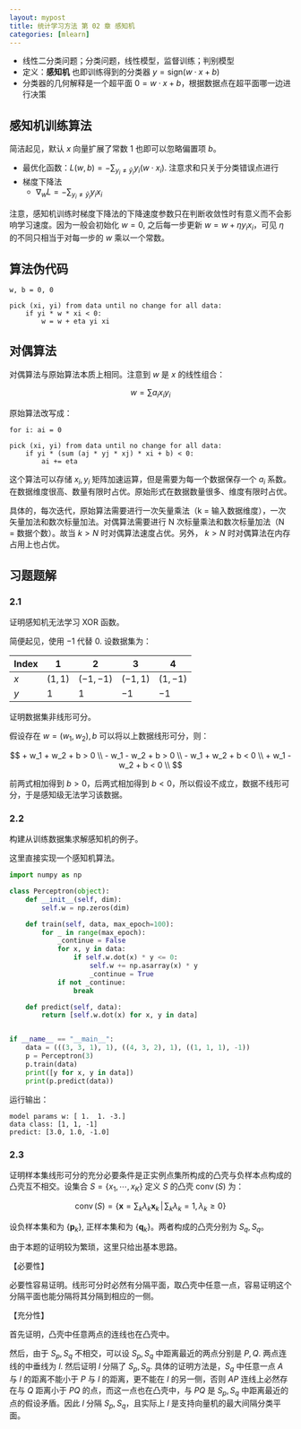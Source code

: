 ```yaml
---
layout: mypost
title: 统计学习方法 第 02 章 感知机
categories: [mlearn]
---
```


- 线性二分类问题；分类问题，线性模型，监督训练；判别模型
- 定义：**感知机** 也即训练得到的分类器 $y = \mathrm{sign}(w\cdot x+b)$
- 分类器的几何解释是一个超平面 $0 = w \cdot x + b$，根据数据点在超平面哪一边进行决策

## 感知机训练算法

简洁起见，默认 $x$ 向量扩展了常数 $1$ 也即可以忽略偏置项 $b$。

- 最优化函数：$L(w,b) = - \sum_{y_i \neq \hat y_i}  y_i(w \cdot x_i)$. 注意求和只关于分类错误点进行
- 梯度下降法
    - $\nabla_w L = -\sum_{y_i \neq \hat y_i} y_i x_i$

注意，感知机训练时梯度下降法的下降速度参数只在判断收敛性时有意义而不会影响学习速度。因为一般会初始化 $w = 0$, 之后每一步更新 $w = w + \eta y_i x_i$，可见 $\eta$ 的不同只相当于对每一步的 $w$ 乘以一个常数。

## 算法伪代码

```text
w, b = 0, 0

pick (xi, yi) from data until no change for all data:
    if yi * w * xi < 0:
        w = w + eta yi xi
```

## 对偶算法

对偶算法与原始算法本质上相同。注意到 $w$ 是 $x$ 的线性组合：

$$ w = \sum a_i x_i y_i $$

原始算法改写成：

```text
for i: ai = 0

pick (xi, yi) from data until no change for all data:
    if yi * (sum (aj * yj * xj) * xi + b) < 0:
        ai += eta
```

这个算法可以存储 $x_i, y_i$ 矩阵加速运算，但是需要为每一个数据保存一个 $a_i$ 系数。在数据维度很高、数量有限时占优。原始形式在数据数量很多、维度有限时占优。

具体的，每次迭代，原始算法需要进行一次矢量乘法（k = 输入数据维度），一次矢量加法和数次标量加法。对偶算法需要进行 N 次标量乘法和数次标量加法（N = 数据个数）。故当 $k > N$ 时对偶算法速度占优。另外， $k > N$ 时对偶算法在内存占用上也占优。

## 习题题解

### 2.1

证明感知机无法学习 XOR 函数。

简便起见，使用 $-1$ 代替 $0$. 设数据集为：


| Index | 1 | 2 | 3 | 4 |
| --- | --- | --- | --- | --- |
| $x$ | $(1,1)$ | $(-1,-1)$ | $(-1,1)$ | $(1,-1)$ |
| $y$ | $1$ | $1$ | $-1$ | $-1$ |

证明数据集非线形可分。

假设存在 $w = (w_1, w_2), b$ 可以将以上数据线形可分，则：

$$
    + w_1 + w_2 + b > 0 \\
    - w_1 - w_2 + b > 0 \\
    - w_1 + w_2 + b < 0 \\
    + w_1 - w_2 + b < 0 \\
$$

前两式相加得到 $b > 0$，后两式相加得到 $b < 0$，所以假设不成立，数据不线形可分，于是感知级无法学习该数据。

### 2.2

构建从训练数据集求解感知机的例子。

这里直接实现一个感知机算法。

```python
import numpy as np

class Perceptron(object):
    def __init__(self, dim):
        self.w = np.zeros(dim)

    def train(self, data, max_epoch=100):
        for _ in range(max_epoch):
            _continue = False
            for x, y in data:
                if self.w.dot(x) * y <= 0:
                    self.w += np.asarray(x) * y
                    _continue = True
            if not _continue:
                break

    def predict(self, data):
        return [self.w.dot(x) for x, y in data]


if __name__ == "__main__":
    data = (((3, 3, 1), 1), ((4, 3, 2), 1), ((1, 1, 1), -1))
    p = Perceptron(3)
    p.train(data)
    print([y for x, y in data])
    print(p.predict(data))
```

运行输出：

```text
model params w: [ 1.  1. -3.]
data class: [1, 1, -1]
predict: [3.0, 1.0, -1.0]
```

### 2.3

证明样本集线形可分的充分必要条件是正实例点集所构成的凸壳与负样本点构成的凸壳互不相交。设集合 $S = \{x_1,\cdots,x_K\}$ 定义 $S$ 的凸壳 $\operatorname{conv}(S)$ 为：

$$
\newcommand{\cs}{\operatorname{conv}(S)}
\cs = \left\{ \mathbf x = \sum_k \lambda_k \mathbf x_k \,\right|\left.\, \sum_k \lambda_k=1, \lambda_k \geq 0 \right\}
$$

设负样本集和为 $\{\mathbf p_k\}$, 正样本集和为 $\{\mathbf q_k\}$。两者构成的凸壳分别为 $S_q, S_q$。

由于本题的证明较为繁琐，这里只给出基本思路。

【必要性】

必要性容易证明。线形可分时必然有分隔平面，取凸壳中任意一点，容易证明这个分隔平面也能分隔将其分隔到相应的一侧。

【充分性】

首先证明，凸壳中任意两点的连线也在凸壳中。

然后，由于 $S_p, S_q$ 不相交，可以设 $S_p,S_q$ 中距离最近的两点分别是 $P, Q$. 两点连线的中垂线为 $l$. 然后证明 $l$ 分隔了 $S_p, S_q$. 具体的证明方法是，$S_q$ 中任意一点 $A$ 与 $l$ 的距离不能小于 $P$ 与 $l$ 的距离，更不能在 $l$ 的另一侧，否则 $AP$ 连线上必然存在与 $Q$ 距离小于 $PQ$ 的点，而这一点也在凸壳中，与 $PQ$ 是 $S_p, S_q$ 中距离最近的点的假设矛盾。因此 $l$ 分隔 $S_p,S_q$，且实际上 $l$ 是支持向量机的最大间隔分类平面。
